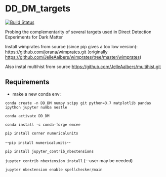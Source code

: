 # DD_DM_targets
[![Build Status](https://api.travis-ci.org/jorana/DD_DM_targets.svg?branch=master)](https://travis-ci.org/jorana/DD_DM_targets)

Probing the complementarity of several targets used in Direct Detection Experiments for Dark Matter

Install wimprates from source (since pip gives a too low version):
<https://github.com/jorana/wimprates.git> (originally <https://github.com/JelleAalbers/wimprates/tree/master/wimprates>)

Also instal multihist from source
https://github.com/JelleAalbers/multihist.git

## Requirements ##
 - make a new conda env:

``conda create -n DD_DM numpy scipy git python=3.7 matplotlib pandas ipython jupyter numba nestle``

``conda activate DD_DM``

``conda install -c conda-forge emcee`` 

``pip install corner numericalunits``

--``pip install numericalunits``--

``pip install jupyter_contrib_nbextensions``

``jupyter contrib nbextension install`` (--user may be needed)

``jupyter nbextension enable spellchecker/main``



